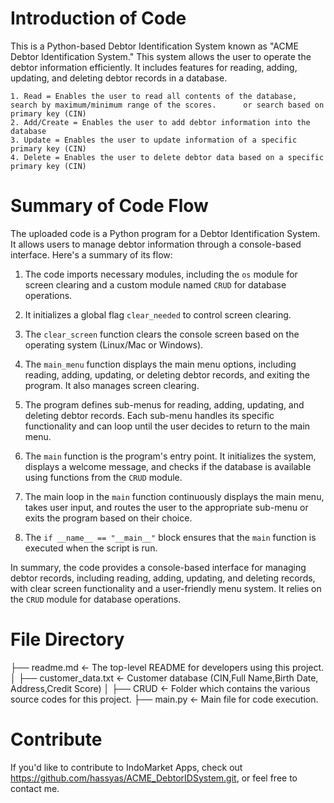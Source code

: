 # Introduction of Code
This is a Python-based Debtor Identification System known as "ACME Debtor Identification System." This system allows the user to operate the debtor information efficiently. It includes features for reading, adding, updating, and deleting debtor records in a database.

    1. Read = Enables the user to read all contents of the database, search by maximum/minimum range of the scores.      or search based on primary key (CIN)
    2. Add/Create = Enables the user to add debtor information into the database
    3. Update = Enables the user to update information of a specific primary key (CIN)
    4. Delete = Enables the user to delete debtor data based on a specific primary key (CIN)

# Summary of Code Flow 
The uploaded code is a Python program for a Debtor Identification System. It allows users to manage debtor information through a console-based interface. Here's a summary of its flow:

1. The code imports necessary modules, including the `os` module for screen clearing and a custom module named `CRUD` for database operations.

2. It initializes a global flag `clear_needed` to control screen clearing.

3. The `clear_screen` function clears the console screen based on the operating system (Linux/Mac or Windows).

4. The `main_menu` function displays the main menu options, including reading, adding, updating, or deleting debtor records, and exiting the program. It also manages screen clearing.

5. The program defines sub-menus for reading, adding, updating, and deleting debtor records. Each sub-menu handles its specific functionality and can loop until the user decides to return to the main menu.

6. The `main` function is the program's entry point. It initializes the system, displays a welcome message, and checks if the database is available using functions from the `CRUD` module.

7. The main loop in the `main` function continuously displays the main menu, takes user input, and routes the user to the appropriate sub-menu or exits the program based on their choice.

8. The `if __name__ == "__main__"` block ensures that the `main` function is executed when the script is run.

In summary, the code provides a console-based interface for managing debtor records, including reading, adding, updating, and deleting records, with clear screen functionality and a user-friendly menu system. It relies on the `CRUD` module for database operations.

# File Directory
├── readme.md          <- The top-level README for developers using this project.
│
├── customer_data.txt  <- Customer database (CIN,Full Name,Birth Date, Address,Credit Score)
│
├── CRUD               <- Folder which contains the various source codes for this project. 
├── main.py            <- Main file for code execution.

# Contribute
If you'd like to contribute to IndoMarket Apps, check out https://github.com/hassyas/ACME_DebtorIDSystem.git, or feel free to contact me.